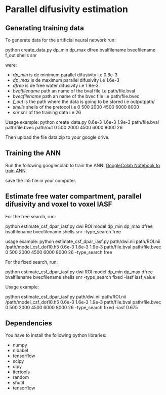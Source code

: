 # Parallel difusivity estimation

## Generating training data

To generate data for the artificial neural network run: 

python create_data.py dp_min dp_max dfree bvalfilename bvecfilename f_out shells snr

were: 
* *dp_min* is de minimum parallel difusivity i.e 0.6e-3
* *dp_max* is de maximum parallel difusivity i.e 1.6e-3
* *dfree* is de free water difusivity  i.e 1.9e-3
* *bvalfilename* path an name of the bval file i.e path/file.bval
* *bvecfilename* path an name of the bvec file i.e path/file.bvec
* *f_out* is the path where the data is going to be stored i.e outputpath/
* *shells* shells of the pretocol i.e 0 500 2000 4500 6000 8000
* *snr* snr of the training data i.e 26

Usage example: 
python create_data.py 0.6e-3 1.6e-3 1.9e-3 path/file.bval path/file.bvec  path/out 0 500 2000 4500 6000 8000 26

Then upload the file data.zip to your google drive. 

## Training the ANN
Run the following googlecolab to train the ANN: [GoogleColab Notebook to train ANN](https://colab.research.google.com/drive/1HV0k8xS-tnIDxbd4ag34kqv4M6i5bTnG?usp=sharing).

save the .h5 file in your computer. 

## Estimate free water compartment, parallel difusivity and voxel to voxel IASF
For the free search, run: 

python estimate_csf_dpar_iasf.py dwi ROI model dp_min dp_max dfree bvalfilename bvecfilename  shells snr -type_search free

usage example: 
python estimate_csf_dpar_iasf.py path/dwi.nii path/ROI.nii /path/model_csf_dot10.h5 0.6e-3 1.6e-3 1.9e-3 path/file.bval path/file.bvec  0 500 2000 4500 6000 8000 26 -type_search free

For the fixed search, run: 

python estimate_csf_dpar_iasf.py dwi ROI model dp_min dp_max dfree bvalfilename bvecfilename  shells snr -type_search fixed -iasf iasf_value


Usage example: 

python estimate_csf_dpar_iasf.py path/dwi.nii path/ROI.nii /path/model_csf_dot10.h5 0.6e-3 1.6e-3 1.9e-3 path/file.bval path/file.bvec  0 500 2000 4500 6000 8000 26 -type_search fixed -iasf 0.675


## Dependencies 
You have to install the following python libraries: 
* numpy
* nibabel
* tensorflow
* scipy
* dipy
* itertools
* random 
* shutil 
* tensorflow


